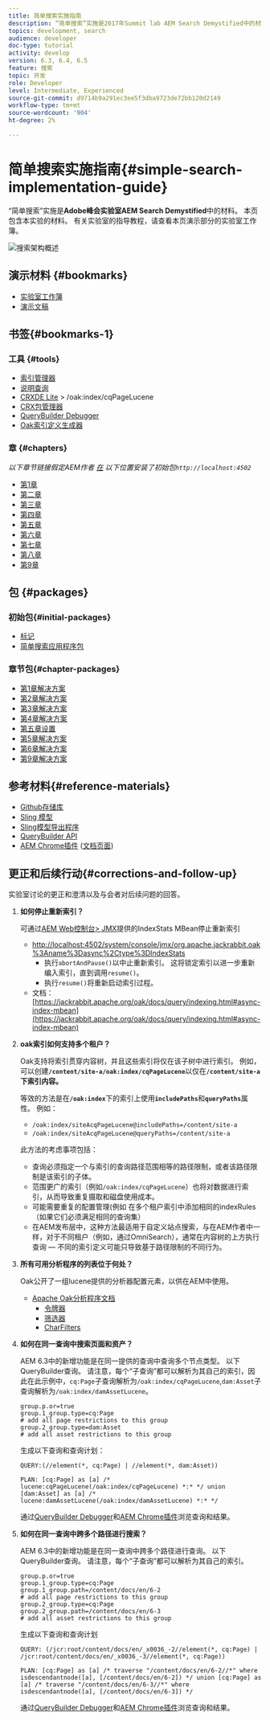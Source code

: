 ```yaml
---
title: 简单搜索实施指南
description: “简单搜索”实施是2017年Summit lab AEM Search Demystified中的材料。 本页包含本实验的材料。 有关实验室的指导教程，请查看本页演示部分的实验室工作簿。
topics: development, search
audience: developer
doc-type: tutorial
activity: develop
version: 6.3, 6.4, 6.5
feature: 搜索
topic: 开发
role: Developer
level: Intermediate, Experienced
source-git-commit: d9714b9a291ec3ee5f3dba9723de72bb120d2149
workflow-type: tm+mt
source-wordcount: '904'
ht-degree: 2%

---
```



# 简单搜索实施指南{#simple-search-implementation-guide}

“简单搜索”实施是&#x200B;**Adobe峰会实验室AEM Search Demystified**&#x200B;中的材料。 本页包含本实验的材料。 有关实验室的指导教程，请查看本页演示部分的实验室工作簿。

![搜索架构概述](assets/l4080/simple-search-application.png)

## 演示材料 {#bookmarks}

* [实验室工作簿](assets/l4080/l4080-lab-workbook.pdf)
* [演示文稿](assets/l4080/l4080-presentation.pdf)

## 书签{#bookmarks-1}

### 工具 {#tools}

* [索引管理器](http://localhost:4502/libs/granite/operations/content/diagnosis/tool.html/granite_oakindexmanager)
* [说明查询](http://localhost:4502/libs/granite/operations/content/diagnosis/tool.html/granite_queryperformance)
* [CRXDE Lite](http://localhost:4502/crx/de/index.jsp#/oak%3Aindex/cqPageLucene) > /oak:index/cqPageLucene
* [CRX包管理器](http://localhost:4502/crx/packmgr/index.jsp)
* [QueryBuilder Debugger](http://localhost:4502/libs/cq/search/content/querydebug.html?)
* [Oak索引定义生成器](https://oakutils.appspot.com/generate/index)

### 章 {#chapters}

*以下章节链接假定AEM作者 [在](#initialpackages) 以下位置安装了初始包`http://localhost:4502`*

* [第1章](http://localhost:4502/editor.html/content/summit/l4080/chapter-1.html)
* [第二章](http://localhost:4502/editor.html/content/summit/l4080/chapter-2.html)
* [第三章](http://localhost:4502/editor.html/content/summit/l4080/chapter-3.html)
* [第四章](http://localhost:4502/editor.html/content/summit/l4080/chapter-4.html)
* [第五章](http://localhost:4502/editor.html/content/summit/l4080/chapter-5.html)
* [第六章](http://localhost:4502/editor.html/content/summit/l4080/chapter-6.html)
* [第七章](http://localhost:4502/editor.html/content/summit/l4080/chapter-7.html)
* [第八章](http://localhost:4502/editor.html/content/summit/l4080/chapter-8.html)
* [第9章](http://localhost:4502/editor.html/content/summit/l4080/chapter-9.html)

## 包 {#packages}

### 初始包{#initial-packages}

* [标记](assets/l4080/summit-tags.zip)
* [简单搜索应用程序包](assets/l4080/simple.ui.apps-0.0.1-snapshot.zip)

### 章节包{#chapter-packages}

* [第1章解决方案](assets/l4080/l4080-chapter1.zip)
* [第2章解决方案](assets/l4080/l4080-chapter2.zip)
* [第3章解决方案](assets/l4080/l4080-chapter3.zip)
* [第4章解决方案](assets/l4080/l4080-chapter4.zip)
* [第五章设置](assets/l4080/l4080-chapter5-setup.zip)
* [第5章解决方案](assets/l4080/l4080-chapter5-solution.zip)
* [第6章解决方案](assets/l4080/l4080-chapter6.zip)
* [第9章解决方案](assets/l4080/l4080-chapter9.zip)

## 参考材料{#reference-materials}

* [Github存储库](https://github.com/Adobe-Marketing-Cloud/aem-guides/tree/master/simple-search-guide)
* [Sling 模型](https://sling.apache.org/documentation/bundles/models.html)
* [Sling模型导出程序](https://sling.apache.org/documentation/bundles/models.html#exporter-framework-since-130)
* [QueryBuilder API](https://docs.adobe.com/docs/en/aem/6-2/develop/search/querybuilder-api.html)
* [AEM Chrome插件](https://chrome.google.com/webstore/detail/aem-chrome-plug-in/ejdcnikffjleeffpigekhccpepplaode) ([文档页面](https://adobe-consulting-services.github.io/acs-aem-tools/aem-chrome-plugin/))

## 更正和后续行动{#corrections-and-follow-up}

实验室讨论的更正和澄清以及与会者对后续问题的回答。

1. **如何停止重新索引？**

   可通过[AEM Web控制台> JMX](http://localhost:4502/system/console/jmx)提供的IndexStats MBean停止重新索引

   * [http://localhost:4502/system/console/jmx/org.apache.jackrabbit.oak%3Aname%3Dasync%2Ctype%3DIndexStats](http://localhost:4502/system/console/jmx/org.apache.jackrabbit.oak%3Aname%3Dasync%2Ctype%3DIndexStats)
      * 执行`abortAndPause()`以中止重新索引。 这将锁定索引以进一步重新编入索引，直到调用`resume()`。
      * 执行`resume()`将重新启动索引过程。
   * 文档：[https://jackrabbit.apache.org/oak/docs/query/indexing.html#async-index-mbean](https://jackrabbit.apache.org/oak/docs/query/indexing.html#async-index-mbean)

2. **oak索引如何支持多个租户？**

   Oak支持将索引贯穿内容树，并且这些索引将仅在该子树中进行索引。 例如，可以创建&#x200B;**`/content/site-a/oak:index/cqPageLucene`**&#x200B;以仅在&#x200B;**`/content/site-a`下索引内容。**

   等效的方法是在&#x200B;**`/oak:index`**&#x200B;下的索引上使用&#x200B;**`includePaths`**&#x200B;和&#x200B;**`queryPaths`**&#x200B;属性。 例如：

   * `/oak:index/siteAcqPageLucene@includePaths=/content/site-a`
   * `/oak:index/siteAcqPageLucene@queryPaths=/content/site-a`

   此方法的考虑事项包括：

   * 查询必须指定一个与索引的查询路径范围相等的路径限制，或者该路径限制是该索引的子体。
   * 范围更广的索引（例如`/oak:index/cqPageLucene`）也将对数据进行索引，从而导致重复摄取和磁盘使用成本。
   * 可能需要重复的配置管理(例如 在多个租户索引中添加相同的indexRules（如果它们必须满足相同的查询集）
   * 在AEM发布层中，这种方法最适用于自定义站点搜索，与在AEM作者中一样，对于不同租户（例如，通过OmniSearch），通常在内容树的上方执行查询 — 不同的索引定义可能只导致基于路径限制的不同行为。


3. **所有可用分析程序的列表位于何处？**

   Oak公开了一组lucene提供的分析器配置元素，以供在AEM中使用。

   * [Apache Oak分析程序文档](http://jackrabbit.apache.org/oak/docs/query/lucene.html#analyzers)
      * [令牌器](https://cwiki.apache.org/confluence/display/solr/Tokenizers)
      * [筛选器](https://cwiki.apache.org/confluence/display/solr/Filter+Descriptions)
      * [CharFilters](https://cwiki.apache.org/confluence/display/solr/CharFilterFactories)

4. **如何在同一查询中搜索页面和资产？**

   AEM 6.3中的新增功能是在同一提供的查询中查询多个节点类型。 以下QueryBuilder查询。 请注意，每个“子查询”都可以解析为其自己的索引，因此在此示例中，`cq:Page`子查询解析为`/oak:index/cqPageLucene`,`dam:Asset`子查询解析为`/oak:index/damAssetLucene`。

   ```plain
   group.p.or=true
   group.1_group.type=cq:Page
   # add all page restrictions to this group
   group.2_group.type=dam:Asset
   # add all asset restrictions to this group
   ```

   生成以下查询和查询计划：

   ```plain
   QUERY:(//element(*, cq:Page) | //element(*, dam:Asset))
   
   PLAN: [cq:Page] as [a] /* lucene:cqPageLucene(/oak:index/cqPageLucene) *:* */ union [dam:Asset] as [a] /* lucene:damAssetLucene(/oak:index/damAssetLucene) *:* */
   ```

   通过[QueryBuilder Debugger](http://localhost:4502/libs/cq/search/content/querydebug.html?_charset_=UTF-8&amp;query=group.p.or%3Dtrue%0D%0Agroup.1_group.type%3Dcq%3APage%0D%0A%23+add+all+page+restrictions+to+this+group%0D%0Agroup.2_group.type%3Ddam%3AAsset%0D%0A%23+add+all+asset+restrictions+to+this+group)和[AEM Chrome插件](https://chrome.google.com/webstore/detail/aem-chrome-plug-in/ejdcnikffjleeffpigekhccpepplaode?hl=en-US)浏览查询和结果。

5. **如何在同一查询中跨多个路径进行搜索？**

   AEM 6.3中的新增功能是在同一查询中跨多个路径进行查询。 以下QueryBuilder查询。 请注意，每个“子查询”都可以解析为其自己的索引。

   ```plain
   group.p.or=true
   group.1_group.type=cq:Page
   group.1_group.path=/content/docs/en/6-2
   # add all page restrictions to this group
   group.2_group.type=cq:Page
   group.2_group.path=/content/docs/en/6-3
   # add all asset restrictions to this group
   ```

   生成以下查询和查询计划

   ```plain
   QUERY: (/jcr:root/content/docs/en/_x0036_-2//element(*, cq:Page) | /jcr:root/content/docs/en/_x0036_-3//element(*, cq:Page))
   
   PLAN: [cq:Page] as [a] /* traverse "/content/docs/en/6-2//*" where isdescendantnode([a], [/content/docs/en/6-2]) */ union [cq:Page] as [a] /* traverse "/content/docs/en/6-3//*" where isdescendantnode([a], [/content/docs/en/6-3]) */
   ```

   通过[QueryBuilder Debugger](http://localhost:4502/libs/cq/search/content/querydebug.html?_charset_=UTF-8&amp;query=group.p.or%3Dtrue%0D%0Agroup.1_group.type%3Dcq%3APage%0D%0Agroup.1_group.path%3D%2Fcontent%2Fdocs%2Fen%2F6-2%0D%0A%23+add+all+page+restrictions+to+this+group%0D%0Agroup.2_group.type%3Dcq%3APage%0D%0Agroup.2_group.path%3D%2Fcontent%2Fdocs%2Fen%2F6-3%0D%0A%23+add+all+asset+restrictions+to+this+group)和[AEM Chrome插件](https://chrome.google.com/webstore/detail/aem-chrome-plug-in/ejdcnikffjleeffpigekhccpepplaode?hl=en-US)浏览查询和结果。
